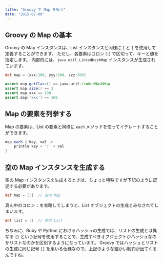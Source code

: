 ```yaml
---
title: "Groovy で Map を扱う"
date: "2015-07-08"
---
```


Groovy の Map の基本
----
Groovy の Map インスタンスは、List インスタンスと同様に `[` と `]` を使用して定義することができます。
ただし、各要素はコロン (`:`) で区切って、キーと値を指定します。
内部的には、`java.util.LinkedHashMap` インスタンスが生成されています。

```groovy
def map = [xxx:100, yyy:200, zzz:300]

assert map.getClass() == java.util.LinkedHashMap
assert map.size() == 3
assert map.xxx == 100
assert map['xxx'] == 100
```

Map の要素を列挙する
----
Map の要素は、List の要素と同様に `each` メソッドを使ってイテレートすることができます。

```groovy
map.each { key, val ->
    println key + ':' + val
}
```

空の Map インスタンスを生成する
---

空の Map インスタンスを生成するときは、ちょっと特殊ですが下記のように記述する必要があります。

```groovy
def map = [:]  // 空の Map
```

真ん中のコロン `:` を省略してしまうと、List オブジェクトの生成とみなされてしまいます。

```groovy
def list = []  // 空の List
```

ちなみに、Ruby や Python におけるハッシュの生成では、リストの生成とは異なる `{}` という記号を使用することで、生成すべきオブジェクトがハッシュなのかリストなのかを区別するようになっています。
Groovy ではハッシュとリストの生成に同じ記号 `[]` を用いる仕様なので、上記のような細かい制約が出てくるんですね。

